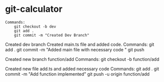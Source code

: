 # git-calculator
    Commands:
        git checkout -b dev
        git add .
        git commit -m "Created Dev Branch"

Created dev branch
    Created main.ts file and added code.
    Commands:
        git add .
        git commit -m "Added main file with necessary code "
        git push

Created new branch function/add
    Commands:
        git checkout -b function/add

Created new file add.ts and added necessary code
    Commands:
        git add .
        git commit -m "Add function implemented"
        git push -u origin function/add

        


        

